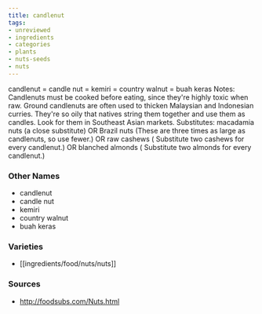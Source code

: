 ```yaml
---
title: candlenut
tags:
- unreviewed
- ingredients
- categories
- plants
- nuts-seeds
- nuts
---
```

candlenut = candle nut = kemiri = country walnut = buah keras Notes: Candlenuts must be cooked before eating, since they're highly toxic when raw. Ground candlenuts are often used to thicken Malaysian and Indonesian curries. They're so oily that natives string them together and use them as candles. Look for them in Southeast Asian markets. Substitutes: macadamia nuts (a close substitute) OR Brazil nuts (These are three times as large as candlenuts, so use fewer.) OR raw cashews ( Substitute two cashews for every candlenut.) OR blanched almonds ( Substitute two almonds for every candlenut.)

### Other Names

* candlenut
* candle nut
* kemiri
* country walnut
* buah keras

### Varieties

* [[ingredients/food/nuts/nuts]]

### Sources
* http://foodsubs.com/Nuts.html
